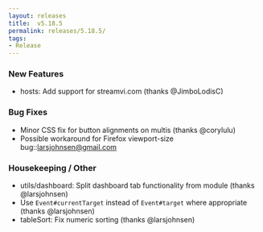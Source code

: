 ```yaml
---
layout: releases
title:  v5.18.5
permalink: releases/5.18.5/
tags:
- Release
---
```


### New Features

- hosts: Add support for streamvi.com (thanks @JimboLodisC)

### Bug Fixes

- Minor CSS fix for button alignments on multis (thanks @corylulu)
- Possible workaround for Firefox viewport-size bug::larsjohnsen@gmail.com

### Housekeeping / Other

- utils/dashboard: Split dashboard tab functionality from module (thanks @larsjohnsen)
- Use `Event#currentTarget` instead of `Event#target` where appropriate (thanks @larsjohnsen)
- tableSort: Fix numeric sorting (thanks @larsjohnsen)
